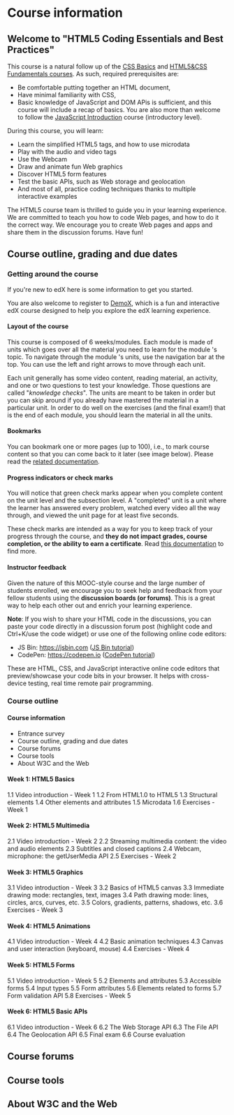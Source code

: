 # Course information

## Welcome to "HTML5 Coding Essentials and Best Practices"

This course is a natural follow up of the [CSS Basics](https://www.edx.org/course/css-basics) and [HTML5&CSS Fundamentals courses](https://tinyurl.com/ya7nwutt). As such, required prerequisites are:

+ Be comfortable putting together an HTML document,
+ Have minimal familiarity with CSS,
+ Basic knowledge of JavaScript and DOM APis is sufficient, and this course will include a recap of basics. You are also more than welcome to follow the [JavaScript Introduction](https://tinyurl.com/ydhjes5x) course (introductory level).

During this course, you will learn:

+ Learn the simplified HTML5 tags, and how to use microdata
+ Play with the audio and video tags
+ Use the Webcam
+ Draw and animate fun Web graphics
+ Discover HTML5 form features
+ Test the basic APIs, such as Web storage and geolocation
+ And most of all, practice coding techniques thanks to multiple interactive examples

The HTML5 course team is thrilled to guide you in your learning experience. We are committed to teach you how to code Web pages, and how to do it the correct way. We encourage you to create Web pages and apps and share them in the discussion forums. Have fun!



## Course outline, grading and due dates

### Getting around the course

If you're new to edX here is some information to get you started.

You are also welcome to register to [DemoX](https://www.edx.org/course/demox), which is a fun and interactive edX course designed to help you explore the edX learning experience.


#### Layout of the course

This course is composed of 6 weeks/modules. Each module is made of units which goes over all the material you need to learn for the module 's topic. To navigate through the module 's units, use the navigation bar at the top. You can use the left and right arrows to move through each unit.

Each unit generally has some video content, reading material, an activity, and one or two questions to test your knowledge. Those questions are called "_knowledge checks_". The units are meant to be taken in order but you can skip around if you already have mastered the material in a particular unit. In order to do well on the exercises (and the final exam!) that is the end of each module, you should learn the material in all the units.


#### Bookmarks

You can bookmark one or more pages (up to 100), i.e., to mark course content so that you can come back to it later (see image below). Please read the [related documentation](https://tinyurl.com/y5kzc6sf).


#### Progress indicators or check marks

You will notice that green check marks appear when you complete content on the unit level and the subsection level. A "completed" unit is a unit where the learner has answered every problem, watched every video all the way through, and viewed the unit page for at least five seconds.

These check marks are intended as a way for you to keep track of your progress through the course, and __they do not impact grades, course completion, or the ability to earn a certificate__. Read [this documentation](https://tinyurl.com/y2q6sevt) to find more.


#### Instructor feedback

Given the nature of this MOOC-style course and the large number of students enrolled, we encourage you to seek help and feedback from your fellow students using the __discussion boards (or forums)__. This is a great way to help each other out and enrich your learning experience.


__Note__: If you wish to share your HTML code in the discussions, you can paste your code directly in a discussion forum post (highlight code and Ctrl+K/use the code widget) or use one of the following online code editors:

+ JS Bin: https://jsbin.com ([JS Bin tutorial](https://tinyurl.com/yxrpoqek))
+ CodePen: https://codepen.io ([CodePen tutorial](https://css-tricks.com/video-screencasts/112-using-codepen/))

These are HTML, CSS, and JavaScript interactive online code editors that preview/showcase your code bits in your browser. It helps with cross-device testing, real time remote pair programming.


### Course outline

#### Course information

+ Entrance survey
+ Course outline, grading and due dates
+ Course forums
+ Course tools
+ About W3C and the Web

#### Week 1: HTML5 Basics

1.1 Video introduction - Week 1
1.2 From HTML1.0 to HTML5
1.3 Structural elements
1.4 Other elements and attributes
1.5 Microdata
1.6 Exercises - Week 1

#### Week 2: HTML5 Multimedia

2.1 Video introduction - Week 2
2.2 Streaming multimedia content: the video and audio elements
2.3 Subtitles and closed captions
2.4 Webcam, microphone: the getUserMedia API
2.5 Exercises - Week 2

#### Week 3: HTML5 Graphics

3.1 Video introduction - Week 3
3.2 Basics of HTML5 canvas
3.3 Immediate drawing mode: rectangles, text, images
3.4 Path drawing mode: lines, circles, arcs, curves, etc.
3.5 Colors, gradients, patterns, shadows, etc.
3.6 Exercises - Week 3

#### Week 4: HTML5 Animations

4.1 Video introduction - Week 4
4.2 Basic animation techniques
4.3 Canvas and user interaction (keyboard, mouse)
4.4 Exercises - Week 4

#### Week 5: HTML5 Forms

5.1 Video introduction - Week 5
5.2 Elements and attributes
5.3 Accessible forms
5.4 Input types
5.5 Form attributes
5.6 Elements related to forms
5.7 Form validation API
5.8 Exercises - Week 5

#### Week 6: HTML5 Basic APIs

6.1 Video introduction - Week 6
6.2 The Web Storage API
6.3 The File API
6.4 The Geolocation API
6.5 Final exam
6.6 Course evaluation



## Course forums






## Course tools






## About W3C and the Web





